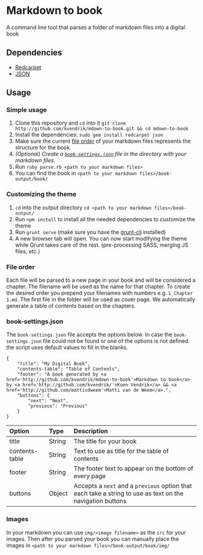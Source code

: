 Markdown to book
=================
A command line tool that parses a folder of markdown files into a digital book

## Dependencies
* [Redcarpet](https://github.com/vmg/redcarpet)
* [JSON](http://www.ruby-doc.org/stdlib-2.0/libdoc/json/rdoc/JSON.html)

## Usage

### Simple usage
1. Clone this repository and `cd` into it `git clone http://github.com/kvendrik/mdown-to-book.git && cd mdown-to-book`
2. Install the dependencies: `sudo gem install redcarpet json`
3. Make sure the current [file order](#file-order) of your markdown files represents the structure for the book.
4. *(Optional) Create a [`book-settings.json`](#book-settingsjson) file in the directory with your markdown files.*
5. Run `ruby parse.rb <path to your markdown files>`
6. You can find the book in `<path to your markdown files>/book-output/book/`

### Customizing the theme
1. `cd` into the output directory `cd <path to your markdown files>/book-output/`
2. Run `npm install` to install all the needed dependencies to customize the theme
3. Run `grunt serve` (make sure you have the [grunt-cli](http://gruntjs.com/getting-started) installed)
4. A new browser tab will open. You can now start modifying the theme while Grunt takes care of the rest. (pre-processing SASS, merging JS files, etc.)

### File order
Each file will be parsed to a new page in your book and will be considered a chapter. The filename will be used as the name for that chapter. To create the desired order you prepend your filenames with numbers e.g. `1_Chapter 1.md`. The first file in the folder will be used as cover page. We automatically generate a table of contents based on the chapters.

### book-settings.json
The `book-settings.json` file accepts the options below. In case the `book-settings.json` file could not be found or one of the options is not defined the script uses default values to fill in the blanks.

```
{
    "title": "My Digital Book",
    "contents-table": "Table of Contents",
    "footer": "A book generated by <a href='http://github.com/kvendrik/mdown-to-book'>Markdown to book</a> by <a href='http://github.com/kvendrik/'>Koen Vendrik</a> && <a href='http://github.com/mattivdweem'>Matti van de Weem</a>.",
    "buttons": {
        "next": "Next",
        "previous": "Previous"
    }
}
```

|Option|Type|Description|
|:---|:---|:---|
|title|String|The title for your book|
|contents-table|String|Text to use as title for the table of contents|
|footer|String|The footer text to appear on the bottom of every page|
|buttons|Object|Accepts a `next` and a `previous` option that each take a string to use as text on the navigation buttons|

### Images
In your markdown you can use  `img/<image filename>` as the `src` for your images. Then after you parsed your book you can manually place the images in `<path to your markdown files>/book-output/book/img/`
